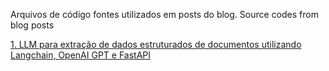 Arquivos de código fontes utilizados em posts do blog.
Source codes from blog posts

[1. LLM para extração de dados estruturados de documentos utilizando Langchain, OpenAI GPT e FastAPI](./fastapi-genai/)

